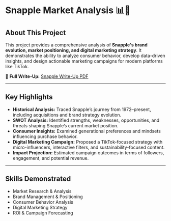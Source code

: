 # Snapple Market Analysis 📊🍹

## About This Project
This project provides a comprehensive analysis of **Snapple's brand evolution, market positioning, and digital marketing strategy**. It demonstrates the ability to analyze consumer behavior, develop data-driven insights, and design actionable marketing campaigns for modern platforms like TikTok.

🔗 **Full Write-Up:** [Snapple Write-Up PDF](https://drive.google.com/drive/folders/1loKMWB15wDtXh5K84elTh3ZyAHEA4J9s)

---

## Key Highlights

- **Historical Analysis:** Traced Snapple’s journey from 1972–present, including acquisitions and brand strategy evolution.  
- **SWOT Analysis:** Identified strengths, weaknesses, opportunities, and threats shaping Snapple’s current market position.  
- **Consumer Insights:** Examined generational preferences and mindsets influencing purchase behavior.  
- **Digital Marketing Campaign:** Proposed a TikTok-focused strategy with micro-influencers, interactive filters, and sustainability-focused content.  
- **Impact Projection:** Estimated campaign outcomes in terms of followers, engagement, and potential revenue.

---

## Skills Demonstrated

- Market Research & Analysis  
- Brand Management & Positioning  
- Consumer Behavior Analysis  
- Digital Marketing Strategy  
- ROI & Campaign Forecasting  
